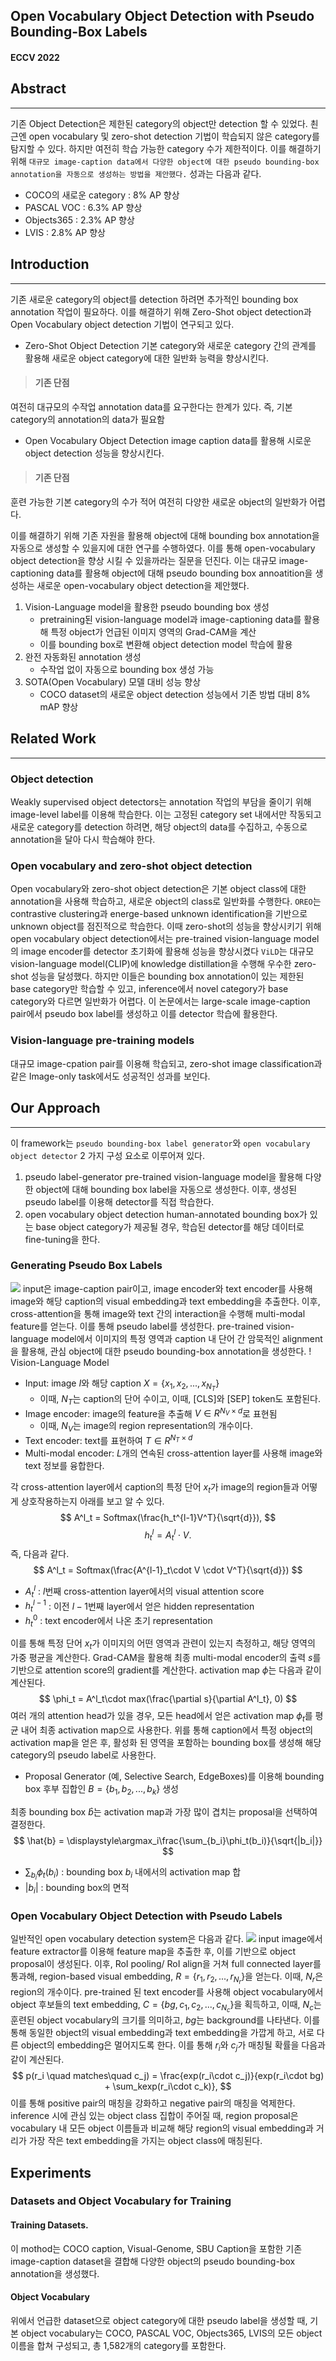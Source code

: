 ## Open Vocabulary Object Detection with Pseudo Bounding-Box Labels

#### ECCV 2022
## Abstract
---
기존 Object Detection은 제한된 category의 object만 detection 할 수 있었다. 쵠근엔 open vocabulary 및 zero-shot detection 기법이 학습되지 않은 category를 탐지할 수 있다. 하지만 여전히 학습 가능한 category 수가 제한적이다. 이를 해결하기 위해 `대규모 image-caption data에서 다양한 object에 대한 pseudo bounding-box annotation을 자동으로 생성하는 방법을 제안했다.` 성과는 다음과 같다.
- COCO의 새로운 category : 8% AP 향상
- PASCAL VOC : 6.3% AP 향상
- Objects365 : 2.3% AP 향상
- LVIS : 2.8% AP 향상

## Introduction
---
기존 새로운 category의 object를 detection 하려면 추가적인 bounding box annotation 작업이 필요하다. 이를 해결하기 위해 Zero-Shot object detection과 Open Vocabulary object detection 기법이 연구되고 있다.
- Zero-Shot Object Detection
기본 category와 새로운 category 간의 관계를 활용해 새로운 object category에 대한 일반화 능력을 향상시킨다.
> #### 기존 단점
여전히 대규모의 수작업 annotation data를 요구한다는 한계가 있다. 즉, 기본 category의 annotation의 data가 필요함
- Open Vocabulary Object Detection
image caption data를 활용해 시로운 object detection 성능을 향상시킨다.
> #### 기존 단점
훈련 가능한 기본 category의 수가 적어 여전히 다양한 새로운 object의 일반화가 어렵다.

이를 해결하기 위해 기존 자원을 활용해 object에 대해 bounding box annotation을 자동으로 생성할 수 있을지에 대한 연구를 수행하였다. 이를 통해 open-vocabulary object detection을 향상 시킬 수 있을까라는 질문을 던진다.
이는 대규모 image-captioning data를 활용해 object에 대해 pseudo bounding box annoatition을 생성하는 새로운 open-vocabulary object detection을 제안했다.

1. Vision-Language model을 활용한 pseudo bounding box 생성
	- pretraining된 vision-language model과 image-captioning data를 활용해 특정 object가 언급된 이미지 영역의 Grad-CAM을 계산
	- 이를 bounding box로 변환해 object detection model 학습에 활용
2. 완전 자동화된 annotation 생성
	- 수작업 없이 자동으로 bounding box 생성 가능
3. SOTA(Open Vocabulary) 모델 대비 성능 향상
	- COCO dataset의 새로운 object detection 성능에서 기존 방법 대비 8% mAP 향상
    
## Related Work
---
### Object detection
Weakly supervised object detectors는 annotation 작업의 부담을 줄이기 위해 image-level label를 이용해 학습한다. 이는 고정된 category set 내에서만 작동되고 새로운 category를 detection 하려면, 해당 object의 data를 수집하고, 수동으로 annotation을 달아 다시 학습해야 한다.
### Open vocabulary and zero-shot object detection
Open vocabulary와 zero-shot object detection은 기본 object class에 대한 annotation을 사용해 학습하고, 새로운 object의 class로 일반화를 수행한다.
`OREO`는 contrastive clustering과 energe-based unknown identification을 기반으로 unknown object를 점진적으로 학습한다. 이때 zero-shot의 성능을 향상시키기 위해 open vocabulary object detection에서는 pre-trained vision-language model의 image encoder를 detector 초기화에 활용해 성능을 향상시켰다
`ViLD`는 대규모 vision-language model(CLIP)에 knowledge distillation을 수행해 우수한 zero-shot 성능을 달성했다.
하지만 이들은 bounding box annotation이 있는 제한된 base category만 학습할 수 있고, inference에서 novel category가 base category와 다르면 일반화가 어렵다.
이 논문에서는 large-scale image-caption pair에서 pseudo box label를 생성하고 이를 detector 학습에 활용한다.
### Vision-language pre-training models
대규모 image-cpation pair를 이용해 학습되고, zero-shot image classification과 같은 Image-only task에서도 성공적인 성과를 보인다.

## Our Approach
---
이 framework는 `pseudo bounding-box label generator`와 `open vocabulary object detector` 2 가지 구성 요소로 이루어져 있다.

1. pseudo label-generator
pre-trained vision-language model을 활용해 다양한 object에 대해 bounding box label을 자동으로 생성한다. 이후, 생성된 pseudo label를 이용해 detector를 직접 학습한다.
2. open vocabulary object detection
human-annotated bounding box가 있는 base object category가 제공될 경우, 학습된 detector를 해당 데이터로 fine-tuning을 한다.

### Generating Pseudo Box Labels
![](https://velog.velcdn.com/images/hyeonsoo2002/post/1b0855eb-98f6-4cd3-a0dc-950be49fe231/image.png)
input은 image-caption pair이고, image encoder와 text encoder를 사용해 image와 해당 caption의 visual embedding과 text embedding을 추출한다. 이후, cross-attention을 통해 image와 text 간의 interaction을 수행해 multi-modal feature를 얻는다.
이를 통해 pseudo label를 생성한다. pre-trained vision-language model에서 이미지의 특정 영역과 caption 내 단어 간 암묵적인 alignment을 활용해, 관심 object에 대한 pseudo bounding-box annotation을 생성한다.
! Vision-Language Model
- Input: image $I$와 해당 caption $X = \{x_1, x_2, ..., x_{N_T}\}$ 
    - 이때, $N_T$는 caption의 단어 수이고, 이때, [CLS]와 [SEP] token도 포함된다.
- Image encoder: image의 feature을 추출해 $V \in R^{N_V\times d}$로 표현됨
    - 이때, $N_V$는 image의 region representation의 개수이다.
- Text encoder: text를 표현하여 $T \in R^{N_T\times d}$
- Multi-modal encoder: $L$개의 연속된 cross-attention layer를 사용해 image와 text 정보를 융합한다.

각 cross-attention layer에서 caption의 특정 단어 $x_t$가 image의 region들과 어떻게 상호작용하는지 아래를 보고 알 수 있다.
$$
A^l_t = Softmax(\frac{h_t^{l-1}V^T}{\sqrt{d}}),
$$
$$
h^l_t = A^l_t\cdot V.
$$
즉, 다음과 같다.
$$
A^l_t = Softmax(\frac{A^{l-1}_t\cdot V \cdot V^T}{\sqrt{d}})
$$
- $A^l_t$ : $l$번째 cross-attention layer에서의 visual attention score
- $h^{l-1}_t$ : 이전 $l-1$번째 layer에서 얻은 hidden representation
- $h^0_t$ : text encoder에서 나온 초기 representation

이를 통해 특정 단어 $x_t$가 이미지의 어떤 영역과 관련이 있는지 측정하고, 해당 영역의 가중 평균을 계산한다.
Grad-CAM을 활용해 최종 multi-modal encoder의 출력 $s$를 기반으로 attention score의 gradient를 계산한다.
activation map $\phi$는 다음과 같이 계산된다.
$$
\phi_t = A^l_t\cdot max(\frac{\partial s}{\partial A^l_t}, 0)
$$
여러 개의 attention head가 있을 경우, 모든 head에서 얻은 activation map $\phi_t$를 평균 내어 최종 activation map으로 사용한다.
위를 통해 caption에서 특정 object의 activation map을 얻은 후, 활성화 된 영역을 포함하는 bounding box를 생성해 해당 category의 pseudo label로 사용한다.
- Proposal Generator (예, Selective Search, EdgeBoxes)를 이용해 bounding box 후부 집합인 $B = \{b_1, b_2, ..., b_k\}$ 생성

최종 bounding box $\hat{b}$는 activation map과 가장 많이 겹치는 proposal을 선택하여 결정한다.
$$
\hat{b} = \displaystyle\argmax_i\frac{\sum_{b_i}\phi_t(b_i)}{\sqrt{|b_i|}}
$$
- $\sum_{b_i}\phi_t(b_i)$ : bounding box $b_i$ 내에서의 activation map 합
- $|b_i|$ : bounding box의 면적
### Open Vocabulary Object Detection with Pseudo Labels
일반적인 open vocabulary detection system은 다음과 같다.
![](https://velog.velcdn.com/images/hyeonsoo2002/post/ca5cabfb-dfbe-4a88-a34f-a28fd82f67b4/image.png)
input image에서 feature extractor를 이용해 feature map을 추출한 후, 이를 기반으로 object proposal이 생성된다. 이후, RoI pooling/ RoI align을 거쳐 full connected layer를 통과해, region-based visual embedding, $R = \{r_1, r_2, ..., r_{N_r}\}$을 얻는다. 이때, $N_r$은 region의 개수이다.
pre-trained 된 text encoder를 사용해 object vocabulary에서 object 후보들의 text embedding, $C = \{bg, c_1, c_2, ..., c_{N_c}\}$을 획득하고, 이때, $N_c$는 훈련된 object vocabulary의 크기를 의미하고, $bg$는 background를 나타낸다. 이를 통해 동일한 object의 visual embedding과 text embedding을 가깝게 하고, 서로 다른 object의 embedding은 멀어지도록 한다. 이를 통해 $r_i$와 $c_j$가 매칭될 확률을 다음과 같이 계산된다.
$$
p(r_i \quad matches\quad c_j) = \frac{exp(r_i\cdot c_j)}{exp(r_i\cdot bg) + \sum_kexp(r_i\cdot c_k)},
$$
이를 통해 positive pair의 매칭을 강화하고 negative pair의 매칭을 억제한다.
inference 시에 관심 있는 object class 집합이 주어질 때, region proposal은 vocabulary 내 모든 object 이름들과 비교해 해당 region의 visual embedding과 거리가 가장 작은 text embedding을 가지는 object class에 매칭된다.
## Experiments
### Datasets and Object Vocabulary for Training
#### Training Datasets.
이 mothod는 COCO caption, Visual-Genome, SBU Caption을 포함한 기존 image-caption dataset을 결합해 다양한 object의 pseudo bounding-box annotation을 생성했다.
#### Object Vocabulary
위에서 언급한 dataset으로 object category에 대한 pseudo label을 생성할 때, 기본 object vocabulary는 COCO, PASCAL VOC, Objects365, LVIS의 모든 object 이름을 합쳐 구성되고, 총 1,582개의 category를 포함한다.
